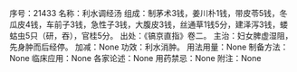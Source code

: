 序号：21433
名称：利水调经汤
组成：制茅术3钱，姜川朴1钱，带皮苓5钱，冬瓜皮4钱，车前子3钱，急性子3钱，大腹皮3钱，丝通草1钱5分，建泽泻3钱，蝼蛄虫5只（研，吞），官桂5分。
出处：《镐京直指》卷二。
主治：妇女脾虚湿阻，先身肿而后经停。
加减：None
功效：利水消肿。
用法用量：None
制备方法：None
临床应用：None
各家论述：None
用药禁忌：None
附注：None
